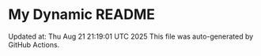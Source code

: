 # My Dynamic README
Updated at: Thu Aug 21 21:19:01 UTC 2025
This file was auto-generated by GitHub Actions.
